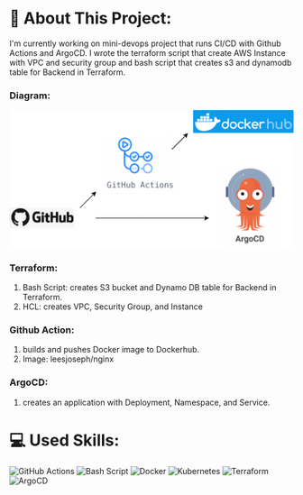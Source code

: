# 💫 About This Project:
I'm currently working on mini-devops project that runs CI/CD with Github Actions and ArgoCD. I wrote the terraform script that create AWS Instance with VPC and security group and bash script that creates s3 and dynamodb table for Backend in Terraform.

### Diagram:
![Diagram](https://github.com/leesjoseph/mini-devops/blob/main/mini-devops.png)

### Terraform:

1) Bash Script: creates S3 bucket and Dynamo DB table for Backend in Terraform.
2) HCL: creates VPC, Security Group, and Instance

### Github Action: 
1) builds and pushes Docker image to Dockerhub.
2) Image: leesjoseph/nginx

### ArgoCD:
1) creates an application with Deployment, Namespace, and Service.

# 💻 Used Skills:
  ![GitHub Actions](https://img.shields.io/badge/github%20actions-%232671E5.svg?style=for-the-badge&logo=githubactions&logoColor=white) ![Bash Script](https://img.shields.io/badge/bash_script-%23121011.svg?style=for-the-badge&logo=gnu-bash&logoColor=white) ![Docker](https://img.shields.io/badge/docker-%230db7ed.svg?style=for-the-badge&logo=docker&logoColor=white) ![Kubernetes](https://img.shields.io/badge/kubernetes-%23326ce5.svg?style=for-the-badge&logo=kubernetes&logoColor=white) ![Terraform](https://img.shields.io/badge/terraform-%235835CC.svg?style=for-the-badge&logo=terraform&logoColor=white) ![ArgoCD](https://files.svgcdn.io/devicon/argocd.svg)